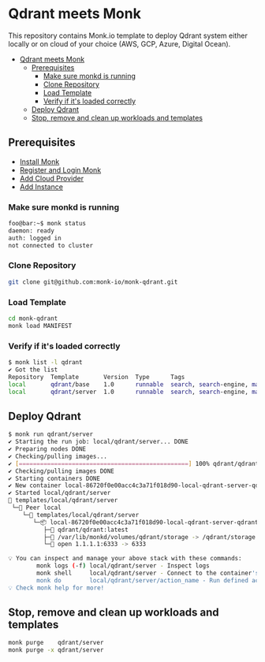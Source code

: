 # Qdrant meets Monk

This repository contains Monk.io template to deploy Qdrant system either locally or on cloud of your choice (AWS, GCP, Azure, Digital Ocean).

- [Qdrant meets Monk](#qdrant-meets-monk)
  - [Prerequisites](#prerequisites)
    - [Make sure monkd is running](#make-sure-monkd-is-running)
    - [Clone Repository](#clone-repository)
    - [Load Template](#load-template)
    - [Verify if it's loaded correctly](#verify-if-its-loaded-correctly)
  - [Deploy Qdrant](#deploy-qdrant)
  - [Stop, remove and clean up workloads and templates](#stop-remove-and-clean-up-workloads-and-templates)

## Prerequisites

- [Install Monk](https://docs.monk.io/docs/get-monk)
- [Register and Login Monk](https://docs.monk.io/docs/acc-and-auth)
- [Add Cloud Provider](https://docs.monk.io/docs/cloud-provider)
- [Add Instance](https://docs.monk.io/docs/multi-cloud)

### Make sure monkd is running

```bash
foo@bar:~$ monk status
daemon: ready
auth: logged in
not connected to cluster
```

### Clone Repository

```bash
git clone git@github.com:monk-io/monk-qdrant.git
```

### Load Template

```bash
cd monk-qdrant
monk load MANIFEST
```

### Verify if it's loaded correctly

```bash
$ monk list -l qdrant
✔ Got the list
Repository  Template       Version  Type      Tags
local       qdrant/base    1.0      runnable  search, search-engine, machine-learning, neural-network, matching, nearest-neighbor-search...
local       qdrant/server  1.0      runnable  search, search-engine, machine-learning, neural-network, matching, nearest-neighbor-search...
```

## Deploy Qdrant

```bash
$ monk run qdrant/server
✔ Starting the run job: local/qdrant/server... DONE
✔ Preparing nodes DONE
✔ Checking/pulling images...
✔ [================================================] 100% qdrant/qdrant:latest local
✔ Checking/pulling images DONE
✔ Starting containers DONE
✔ New container local-86720f0e00acc4c3a71f018d90-local-qdrant-server-qdrant created DONE
✔ Started local/qdrant/server
🔩 templates/local/qdrant/server
 └─🧊 Peer local
    └─🔩 templates/local/qdrant/server
       └─📦 local-86720f0e00acc4c3a71f018d90-local-qdrant-server-qdrant running
          ├─🧩 qdrant/qdrant:latest
          ├─💾 /var/lib/monkd/volumes/qdrant/storage -> /qdrant/storage
          └─🔌 open 1.1.1.1:6333 -> 6333

💡 You can inspect and manage your above stack with these commands:
        monk logs (-f) local/qdrant/server - Inspect logs
        monk shell     local/qdrant/server - Connect to the container's shell
        monk do        local/qdrant/server/action_name - Run defined action (if exists)
💡 Check monk help for more!
```

## Stop, remove and clean up workloads and templates

```bash
monk purge    qdrant/server
monk purge -x qdrant/server
```
